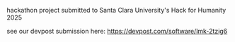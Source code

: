 hackathon project submitted to Santa Clara University's Hack for Humanity 2025

see our devpost submission here: https://devpost.com/software/lmk-2tzig6

